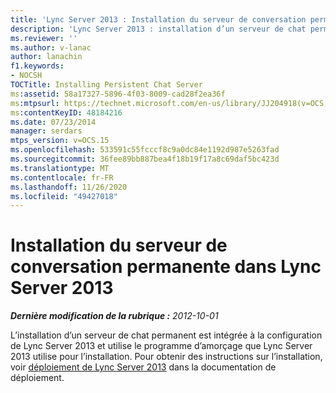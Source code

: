 ```yaml
---
title: 'Lync Server 2013 : Installation du serveur de conversation permanente'
description: 'Lync Server 2013 : installation d’un serveur de chat permanent.'
ms.reviewer: ''
ms.author: v-lanac
author: lanachin
f1.keywords:
- NOCSH
TOCTitle: Installing Persistent Chat Server
ms:assetid: 58a17327-5896-4f03-8009-cad28f2ea36f
ms:mtpsurl: https://technet.microsoft.com/en-us/library/JJ204918(v=OCS.15)
ms:contentKeyID: 48184216
ms.date: 07/23/2014
manager: serdars
mtps_version: v=OCS.15
ms.openlocfilehash: 533591c55fcccf8c9a0dc84e1192d987e5263fad
ms.sourcegitcommit: 36fee89bb887bea4f18b19f17a8c69daf5bc423d
ms.translationtype: MT
ms.contentlocale: fr-FR
ms.lasthandoff: 11/26/2020
ms.locfileid: "49427018"
---
```

# <a name="installing-persistent-chat-server-in-lync-server-2013"></a>Installation du serveur de conversation permanente dans Lync Server 2013

<div data-xmlns="http://www.w3.org/1999/xhtml">

<div class="topic" data-xmlns="http://www.w3.org/1999/xhtml" data-msxsl="urn:schemas-microsoft-com:xslt" data-cs="https://msdn.microsoft.com/">

<div data-asp="https://msdn2.microsoft.com/asp">



</div>

<div id="mainSection">

<div id="mainBody">

<span> </span>

_**Dernière modification de la rubrique :** 2012-10-01_

L’installation d’un serveur de chat permanent est intégrée à la configuration de Lync Server 2013 et utilise le programme d’amorçage que Lync Server 2013 utilise pour l’installation. Pour obtenir des instructions sur l’installation, voir [déploiement de Lync Server 2013](lync-server-2013-deploying-lync-server.md) dans la documentation de déploiement.

</div>

<span> </span>

</div>

</div>

</div>


